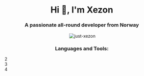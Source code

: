 <h1 align="center">Hi 👋, I'm Xezon</h1>
<h3 align="center">A passionate all-round developer from Norway</h3>
<p align="center">&nbsp;<img align="center" src="https://github-readme-stats.vercel.app/api?username=just-xezon&show_icons=true&locale=en" alt="just-xezon" /></p>

<h3 align="center">Languages and Tools:</h3>

<div style="display: flex; flex-direction: column;">
  <div flex="1">
  </div>
    <div style="flex: 1;">
    2
  </div>
    <div style="flex: 1;">
    3
  </div>
    <div style="flex: 1;">
    4
  </div>
</div>
